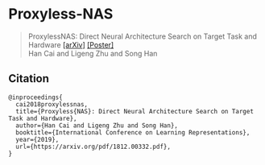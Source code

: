 # Proxyless-NAS
>ProxylessNAS: Direct Neural Architecture Search on Target Task and Hardware [[arXiv]](https://arxiv.org/abs/1812.00332) [[Poster]](https://file.lzhu.me/projects/proxylessNAS/figures/ProxylessNAS_iclr_poster_final.pdf)   
> Han Cai and Ligeng Zhu and Song Han


## Citation

```
@inproceedings{
  cai2018proxylessnas,
  title={Proxyless{NAS}: Direct Neural Architecture Search on Target Task and Hardware},
  author={Han Cai and Ligeng Zhu and Song Han},
  booktitle={International Conference on Learning Representations},
  year={2019},
  url={https://arxiv.org/pdf/1812.00332.pdf},
}
```